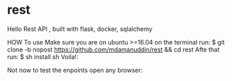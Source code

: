 # rest
Hello Rest API , built with flask, docker, sqlalchemy

HOW To use
Make sure you are on ubuntu >=16.04
on the terminal run:
$ git clone -b nopost https://github.com/mdamanuddin/rest && cd rest
Afte that run:
$ sh install.sh
Voila!:

Not now to test the enpoints open any browser:



